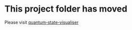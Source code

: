# This project folder has moved

Please visit [quantum-state-visualiser](src/lines/line1-edu-research/quantum-state-visualiser)

